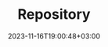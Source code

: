 ---
weight: 600
title: "Repository"
description: ""
icon: "list"
date: "2023-11-16T19:00:48+03:00"
lastmod: "2023-11-16T19:00:48+03:00"
draft: false
---